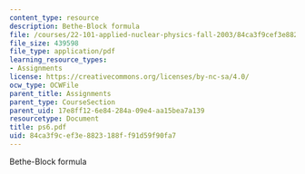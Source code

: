```yaml
---
content_type: resource
description: Bethe-Block formula
file: /courses/22-101-applied-nuclear-physics-fall-2003/84ca3f9cef3e8823188ff91d59f90fa7_ps6.pdf
file_size: 439598
file_type: application/pdf
learning_resource_types:
- Assignments
license: https://creativecommons.org/licenses/by-nc-sa/4.0/
ocw_type: OCWFile
parent_title: Assignments
parent_type: CourseSection
parent_uid: 17e8ff12-6e84-284a-09e4-aa15bea7a139
resourcetype: Document
title: ps6.pdf
uid: 84ca3f9c-ef3e-8823-188f-f91d59f90fa7
---
```

Bethe-Block formula